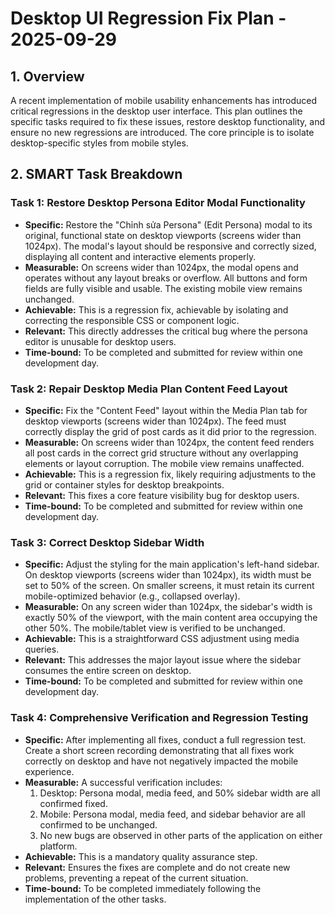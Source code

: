 # Desktop UI Regression Fix Plan - 2025-09-29

## 1. Overview

A recent implementation of mobile usability enhancements has introduced critical regressions in the desktop user interface. This plan outlines the specific tasks required to fix these issues, restore desktop functionality, and ensure no new regressions are introduced. The core principle is to isolate desktop-specific styles from mobile styles.

## 2. SMART Task Breakdown

### Task 1: Restore Desktop Persona Editor Modal Functionality

*   **Specific:** Restore the "Chỉnh sửa Persona" (Edit Persona) modal to its original, functional state on desktop viewports (screens wider than 1024px). The modal's layout should be responsive and correctly sized, displaying all content and interactive elements properly.
*   **Measurable:** On screens wider than 1024px, the modal opens and operates without any layout breaks or overflow. All buttons and form fields are fully visible and usable. The existing mobile view remains unchanged.
*   **Achievable:** This is a regression fix, achievable by isolating and correcting the responsible CSS or component logic.
*   **Relevant:** This directly addresses the critical bug where the persona editor is unusable for desktop users.
*   **Time-bound:** To be completed and submitted for review within one development day.

### Task 2: Repair Desktop Media Plan Content Feed Layout

*   **Specific:** Fix the "Content Feed" layout within the Media Plan tab for desktop viewports (screens wider than 1024px). The feed must correctly display the grid of post cards as it did prior to the regression.
*   **Measurable:** On screens wider than 1024px, the content feed renders all post cards in the correct grid structure without any overlapping elements or layout corruption. The mobile view remains unaffected.
*   **Achievable:** This is a regression fix, likely requiring adjustments to the grid or container styles for desktop breakpoints.
*   **Relevant:** This fixes a core feature visibility bug for desktop users.
*   **Time-bound:** To be completed and submitted for review within one development day.

### Task 3: Correct Desktop Sidebar Width

*   **Specific:** Adjust the styling for the main application's left-hand sidebar. On desktop viewports (screens wider than 1024px), its width must be set to 50% of the screen. On smaller screens, it must retain its current mobile-optimized behavior (e.g., collapsed overlay).
*   **Measurable:** On any screen wider than 1024px, the sidebar's width is exactly 50% of the viewport, with the main content area occupying the other 50%. The mobile/tablet view is verified to be unchanged.
*   **Achievable:** This is a straightforward CSS adjustment using media queries.
*   **Relevant:** This addresses the major layout issue where the sidebar consumes the entire screen on desktop.
*   **Time-bound:** To be completed and submitted for review within one development day.

### Task 4: Comprehensive Verification and Regression Testing

*   **Specific:** After implementing all fixes, conduct a full regression test. Create a short screen recording demonstrating that all fixes work correctly on desktop and have not negatively impacted the mobile experience.
*   **Measurable:** A successful verification includes:
    1.  Desktop: Persona modal, media feed, and 50% sidebar width are all confirmed fixed.
    2.  Mobile: Persona modal, media feed, and sidebar behavior are all confirmed to be unchanged.
    3.  No new bugs are observed in other parts of the application on either platform.
*   **Achievable:** This is a mandatory quality assurance step.
*   **Relevant:** Ensures the fixes are complete and do not create new problems, preventing a repeat of the current situation.
*   **Time-bound:** To be completed immediately following the implementation of the other tasks.
